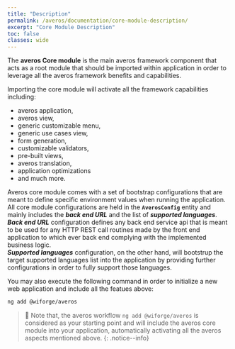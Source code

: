 ```yaml
---
title: "Description"
permalink: /averos/documentation/core-module-description/
excerpt: "Core Module Description"
toc: false
classes: wide
---
```


The **averos Core module** is the main averos framework component that acts as a root module that should be imported within application in order to leverage all the averos framework benefits and capabilities.<br/>

Importing the core module will activate all the framework capabilities including:
- averos application, 
- averos view, 
- generic customizable menu, 
- generic use cases view, 
- form generation, 
- customizable validators, 
- pre-built views, 
- averos translation, 
- application optimizations 
- and much more.<br/>

Averos core module comes with a set of bootstrap configurations that are meant to define specific environment values when running the application. <br/>
All core module configurations are held in the **`AverosConfig`** entity and mainly includes the _**back end URL**_ and the list of _**supported languages**_.<br/>
_**Back end URL**_ configuration defines any back end service api that is meant to be used for any HTTP REST call routines made by the front end application to which ever back end complying with the implemented business logic.<br/>
_**Supported languages**_ configuration, on the other hand, will bootstrup the target supported languages list into the application by providing further configurations in order to fully support those languages.<br/>

You may also execute the following command in order to initialize a new web application and include all the featues above:

```bash
ng add @wiforge/averos
```


>🚩 Note that, the averos workflow  `ng add @wiforge/averos` is considered as your starting point and will include the averos core module into your application, automatically activating all the averos aspects mentioned above.
{: .notice--info}

